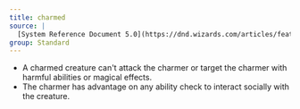 ```yaml
---
title: charmed
source: |
  [System Reference Document 5.0](https://dnd.wizards.com/articles/features/systems-reference-document-srd)
group: Standard
---
```


* A charmed creature can't attack the charmer or target the charmer with harmful abilities or magical effects.
* The charmer has advantage on any ability check to interact socially with the creature.
